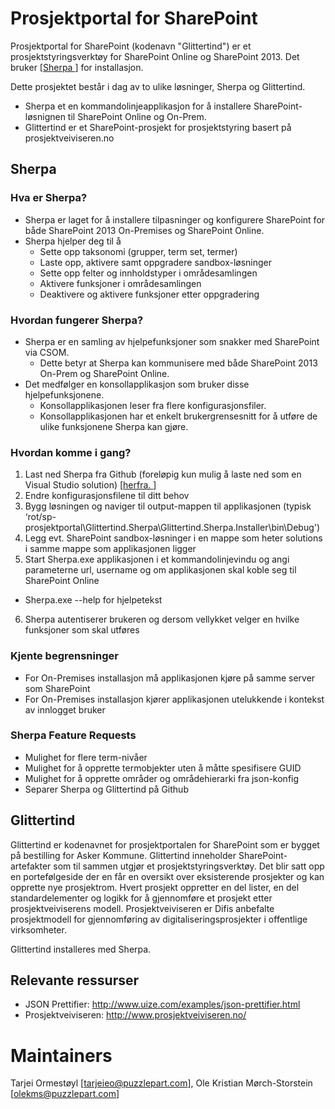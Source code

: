 Prosjektportal for SharePoint
=================

Prosjektportal for SharePoint (kodenavn "Glittertind") er et prosjektstyringsverktøy for SharePoint Online og SharePoint 2013. Det bruker  [<a href="https://github.com/sharepoint-sherpa/sherpa">Sherpa </a>] for installasjon.

Dette prosjektet består i dag av to ulike løsninger, Sherpa og Glittertind.
* Sherpa et en kommandolinjeapplikasjon for å installere SharePoint-løsnignen til SharePoint Online og On-Prem. 
* Glittertind er et SharePoint-prosjekt for prosjektstyring basert på prosjektveiviseren.no

## Sherpa
### Hva er Sherpa?   
* Sherpa er laget for å installere tilpasninger og konfigurere SharePoint for både SharePoint 2013 On-Premises og SharePoint Online.
* Sherpa hjelper deg til å
  * Sette opp taksonomi (grupper, term set, termer) 
  * Laste opp, aktivere samt oppgradere sandbox-løsninger
  * Sette opp felter og innholdstyper i områdesamlingen
  * Aktivere funksjoner i områdesamlingen
  * Deaktivere og aktivere funksjoner etter oppgradering

### Hvordan fungerer Sherpa? 
* Sherpa er en samling av hjelpefunksjoner som snakker med SharePoint via CSOM. 
  * Dette betyr at Sherpa kan kommunisere med både SharePoint 2013 On-Prem og SharePoint Online. 
* Det medfølger en konsollapplikasjon som bruker disse hjelpefunksjonene. 
  * Konsollapplikasjonen leser fra flere konfigurasjonsfiler. 
  * Konsollapplikasjonen har et enkelt brukergrensesnitt for å utføre de ulike funksjonene Sherpa kan gjøre. 

### Hvordan komme i gang?
1. Last ned Sherpa fra Github (foreløpig kun mulig å laste ned som en Visual Studio solution) [<a href="https://github.com/sharepoint-sherpa/sherpa">herfra. </a>] 
2. Endre konfigurasjonsfilene til ditt behov 
3. Bygg løsningen og naviger til output-mappen til applikasjonen (typisk ‘rot/sp-prosjektportal\Glittertind.Sherpa\Glittertind.Sherpa.Installer\bin\Debug') 
4. Legg evt. SharePoint sandbox-løsninger i en mappe som heter solutions i samme mappe som applikasjonen ligger
5. Start Sherpa.exe applikasjonen i et kommandolinjevindu og angi parameterne url, username og om applikasjonen skal koble seg til SharePoint Online
  * Sherpa.exe --help for hjelpetekst
6. Sherpa autentiserer brukeren og dersom vellykket velger en hvilke funksjoner som skal utføres

### Kjente begrensninger
* For On-Premises installasjon må applikasjonen kjøre på samme server som SharePoint
* For On-Premises installasjon kjører applikasjonen utelukkende i kontekst av innlogget bruker

### Sherpa Feature Requests
* Mulighet for flere term-nivåer
* Mulighet for å opprette termobjekter uten å måtte spesifisere GUID
* Mulighet for å opprette områder og områdehierarki fra json-konfig
* Separer Sherpa og Glittertind på Github

## Glittertind
Glittertind er kodenavnet for prosjektportalen for SharePoint som er bygget på bestilling for Asker Kommune. Glittertind inneholder SharePoint-artefakter som til sammen utgjør et prosjektstyringsverktøy. Det blir satt opp en portefølgeside der en får en oversikt over eksisterende prosjekter og kan opprette nye prosjektrom. Hvert prosjekt oppretter en del lister, en del standardelementer og logikk for å gjennomføre et prosjekt etter prosjektveiviserens modell. Prosjektveiviseren er Difis anbefalte prosjektmodell for gjennomføring av digitaliseringsprosjekter i offentlige virksomheter.

Glittertind installeres med Sherpa.

## Relevante ressurser
* JSON Prettifier: http://www.uize.com/examples/json-prettifier.html
* Prosjektveiviseren: http://www.prosjektveiviseren.no/

# Maintainers
Tarjei Ormestøyl [<a href="mailto:tarjeieo@puzzlepart.com">tarjeieo@puzzlepart.com</a>], 
Ole Kristian Mørch-Storstein [<a href="mailto:olekms@puzzlepart.com">olekms@puzzlepart.com</a>]